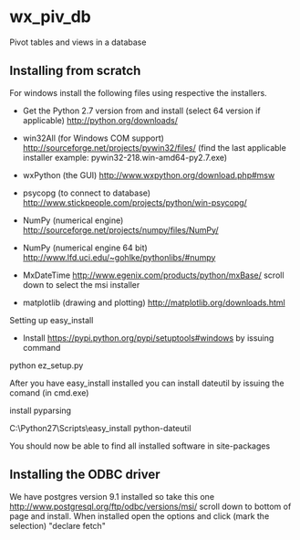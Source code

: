 wx_piv_db
=========

Pivot tables and views in a database



Installing from scratch
-----------------------
For windows install the following files using respective the installers. 

+ Get the Python 2.7 version from and install (select 64 version if applicable) http://python.org/downloads/

+ win32All (for Windows COM support) http://sourceforge.net/projects/pywin32/files/ (find the last applicable installer example: pywin32-218.win-amd64-py2.7.exe)

+ wxPython (the GUI) http://www.wxpython.org/download.php#msw

+ psycopg (to connect to database) http://www.stickpeople.com/projects/python/win-psycopg/

+ NumPy (numerical engine) http://sourceforge.net/projects/numpy/files/NumPy/

+ NumPy (numerical engine 64 bit) http://www.lfd.uci.edu/~gohlke/pythonlibs/#numpy

+ MxDateTime  http://www.egenix.com/products/python/mxBase/ scroll down to select the msi installer

+ matplotlib (drawing and plotting) http://matplotlib.org/downloads.html

Setting up easy_install

+ Install https://pypi.python.org/pypi/setuptools#windows by issuing command 

python ez_setup.py

After you have easy_install installed you can install dateutil by issuing the comand (in cmd.exe)

install pyparsing

C:\Python27\Scripts\easy_install python-dateutil

You should now be able to find all installed software in site-packages

Installing the ODBC driver
--------------------------

We have postgres version 9.1 installed so take this one http://www.postgresql.org/ftp/odbc/versions/msi/
scroll down to bottom of page and install. When installed open the options and click (mark the selection) "declare fetch"

